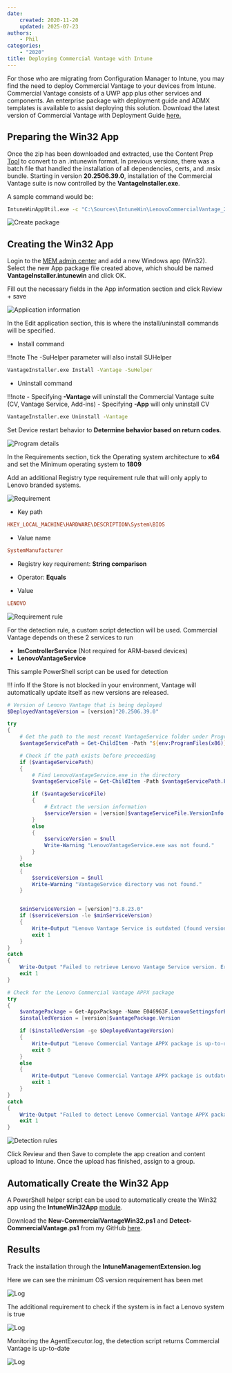 ```yaml
---
date:
    created: 2020-11-20
    updated: 2025-07-23
authors:
    - Phil
categories:
    - "2020"
title: Deploying Commercial Vantage with Intune
---
```

For those who are migrating from Configuration Manager to Intune, you may find the need to deploy Commercial Vantage to your devices from Intune. Commercial Vantage consists of a UWP app plus other services and components. An enterprise package with deployment guide and ADMX templates is available to assist deploying this solution. Download the latest version of Commercial Vantage with Deployment Guide [here.](https://support.lenovo.com/solutions/hf003321)
<!-- more -->
## Preparing the Win32 App

Once the zip has been downloaded and extracted, use the Content Prep [Tool](https://github.com/Microsoft/Microsoft-Win32-Content-Prep-Tool) to convert to an .intunewin format. In previous versions, there was a batch file that handled the installation of all dependencies, certs, and .msix bundle. Starting in version **20.2506.39.0**, installation of the Commercial Vantage suite is now controlled by the **VantageInstaller.exe**.

A sample command would be:

```cmd
IntuneWinAppUtil.exe -c "C:\Sources\IntuneWin\LenovoCommercialVantage_20.2506.39.0_v17" -s "VantageInstaller.exe" -o "C:\Sources\IntuneWin\output" -q
```

![Create package](https://cdrt.github.io/mk_blog/img/2020/cv_intune_deploy/image1.jpg)

## Creating the Win32 App

Login to the [MEM admin center](https://endpoint.microsoft.com/#blade/Microsoft_Intune_DeviceSettings/AppsWindowsMenu/windowsApps) and add a new Windows app (Win32). Select the new App package file created above, which should be named **VantageInstaller.intunewin** and click OK.

Fill out the necessary fields in the App information section and click Review + save

![Application information](https://cdrt.github.io/mk_blog/img/2020/cv_intune_deploy/image2.jpg)

In the Edit application section, this is where the install/uninstall commands will be specified.

- Install command

!!!note
    The -SuHelper parameter will also install SUHelper

```cmd
VantageInstaller.exe Install -Vantage -SuHelper
```

- Uninstall command

!!!note
    - Specifying **-Vantage** will uninstall the Commercial Vantage suite (CV, Vantage Service, Add-ins)
    - Specifying **-App** will only uninstall CV

```cmd
VantageInstaller.exe Uninstall -Vantage
```

Set Device restart behavior to **Determine behavior based on return codes**.

![Program details](https://cdrt.github.io/mk_blog/img/2020/cv_intune_deploy/image3.jpg)

In the Requirements section, tick the Operating system architecture to **x64** and set the Minimum operating system to **1809**

Add an additional Registry type requirement rule that will only apply to Lenovo branded systems.

![Requirement](https://cdrt.github.io/mk_blog/img/2020/cv_intune_deploy/image4.jpg)

- Key path

```ini
HKEY_LOCAL_MACHINE\HARDWARE\DESCRIPTION\System\BIOS
```

- Value name

```ini
SystemManufacturer
```

- Registry key requirement: **String comparison**

- Operator: **Equals**

- Value

```ini
LENOVO
```

![Requirement rule](https://cdrt.github.io/mk_blog/img/2020/cv_intune_deploy/image5.jpg)

For the detection rule, a custom script detection will be used. Commercial Vantage depends on these 2 services to run

- **ImControllerService** (Not required for ARM-based devices)
- **LenovoVantageService**

This sample PowerShell script can be used for detection

!!! info
    If the Store is not blocked in your environment, Vantage will automatically update itself as new versions are released.

```powershell
# Version of Lenovo Vantage that is being deployed
$DeployedVantageVersion = [version]"20.2506.39.0"

try
{
    # Get the path to the most recent VantageService folder under ProgramFiles(x86)
    $vantageServicePath = Get-ChildItem -Path "${env:ProgramFiles(x86)}\Lenovo\VantageService" -Directory | Select-Object -Last 1

    # Check if the path exists before proceeding
    if ($vantageServicePath)
    {
        # Find LenovoVantageService.exe in the directory
        $vantageServiceFile = Get-ChildItem -Path $vantageServicePath.FullName -Filter "LenovoVantageService.exe" -File -Recurse -ErrorAction Stop | Select-Object -Last 1

        if ($vantageServiceFile)
        {
            # Extract the version information
            $serviceVersion = [version]$vantageServiceFile.VersionInfo.FileVersion
        }
        else
        {
            $serviceVersion = $null
            Write-Warning "LenovoVantageService.exe was not found."
        }
    }
    else
    {
        $serviceVersion = $null
        Write-Warning "VantageService directory was not found."
    }


    $minServiceVersion = [version]"3.8.23.0"
    if ($serviceVersion -le $minServiceVersion)
    {
        Write-Output "Lenovo Vantage Service is outdated (found version $serviceVersion, required minimum $minServiceVersion)."
        exit 1
    }
}
catch
{
    Write-Output "Failed to retrieve Lenovo Vantage Service version. Error: $($_.Exception.Message)"
    exit 1
}

# Check for the Lenovo Commercial Vantage APPX package
try
{
    $vantagePackage = Get-AppxPackage -Name E046963F.LenovoSettingsforEnterprise -AllUsers -ErrorAction Stop
    $installedVersion = [version]$vantagePackage.Version

    if ($installedVersion -ge $DeployedVantageVersion)
    {
        Write-Output "Lenovo Commercial Vantage APPX package is up-to-date (installed version: $installedVersion, required version: $DeployedVantageVersion)."
        exit 0
    }
    else
    {
        Write-Output "Lenovo Commercial Vantage APPX package is outdated (installed version: $installedVersion, required version: $DeployedVantageVersion)."
        exit 1
    }
}
catch
{
    Write-Output "Failed to detect Lenovo Commercial Vantage APPX package. Error: $($_.Exception.Message)"
    exit 1
}
```

![Detection rules](https://cdrt.github.io/mk_blog/img/2020/cv_intune_deploy/image6.jpg)

Click Review and then Save to complete the app creation and content upload to Intune. Once the upload has finished, assign to a group.

## Automatically Create the Win32 App

A PowerShell helper script can be used to automatically create the Win32 app using the **IntuneWin32App** [module](https://www.powershellgallery.com/packages/IntuneWin32App).

Download the **New-CommercialVantageWin32.ps1** and **Detect-CommercialVantage.ps1** from my GitHub [here](https://github.com/philjorgensen/Intune/tree/main/Win32%20Apps/Commercial_Vantage).

## Results

Track the installation through the **IntuneManagementExtension.log**

Here we can see the minimum OS version requirement has been met

![Log](https://cdrt.github.io/mk_blog/img/2020/cv_intune_deploy/image7.jpg)

The additional requirement to check if the system is in fact a Lenovo system is true

![Log](https://cdrt.github.io/mk_blog/img/2020/cv_intune_deploy/image8.jpg)

Monitoring the AgentExecutor.log, the detection script returns Commercial Vantage is up-to-date

![Log](https://cdrt.github.io/mk_blog/img/2020/cv_intune_deploy/image9.jpg)
